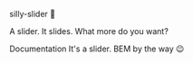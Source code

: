 silly-slider 🎢

A slider. It slides. What more do you want?

Documentation
It's a slider. BEM by the way 😉
